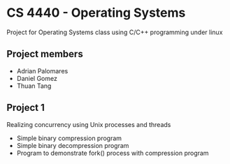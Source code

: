 # CS 4440 - Operating Systems

Project for Operating Systems class using C/C++ programming under linux

## Project members

* Adrian Palomares
* Daniel Gomez
* Thuan Tang

## Project 1

Realizing concurrency using Unix processes and threads

* Simple binary compression program
* Simple binary decompression program
* Program to demonstrate fork() process with compression program
